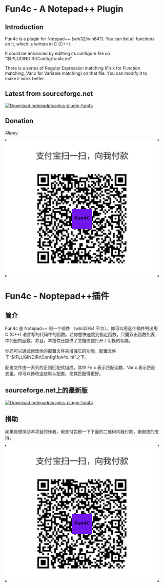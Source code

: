 ﻿# Fun4c - A Notepad++ Plugin #

## Introduction ##

Fun4c is a plugin for Notepad++ (win32/win64?). You can list all functions on it, which is written in C (C++).

It could be enhanced by editting its configure file on "$(PLUGINDIR)\Config\fun4c.ini".

There is a series of Regular Expression matching (Fn.x for Function matching, Var.x for Variable matching) on that file. You can modify it to make it work better.

## Latest from sourceforge.net ##

[![Download notepadplusplus-plugin-fun4c](https://a.fsdn.com/con/app/sf-download-button)](https://sourceforge.net/projects/notepadplusplus-plugin-fun4c/files/latest/download)

## Donation ##

Alipay:

![alipay](https://github.com/Hsiang-Chen/notepadplusplus-plugin-fun4c/blob/master/alipay_donate.png)

# Fun4c - Noptepad++插件 #

## 简介 ##

Fun4c 是 Notepad++ 的一个插件 （win32/64 平台）。你可以用这个插件列出用 C (C++) 语言写的代码中的函数。若你想快速跳到指定函数，只需双击函数列表中列出的函数，并且，本插件还提供了文档快速打开 / 切换的功能。

你还可以通过修改他的配置文件来增强它的功能，配置文件于“$(PLUGINDIR)\Config\fun4c.ini”之下。

配置文件由一系列的正则匹配式组成，其中 Fn.x 表示匹配函数，Var.x 表示匹配变量。你可以修改这些默认配置，使其匹配得更好。

## sourceforge.net上的最新版 ##

[![Download notepadplusplus-plugin-fun4c](https://a.fsdn.com/con/app/sf-download-button)](https://sourceforge.net/projects/notepadplusplus-plugin-fun4c/files/latest/download)

## 捐助 ##

如果你想捐助本项目的作者，用支付包刷一下下面的二维码向我付款，谢谢您的支持。

![alipay](https://github.com/Hsiang-Chen/notepadplusplus-plugin-fun4c/blob/master/alipay_donate.png)

